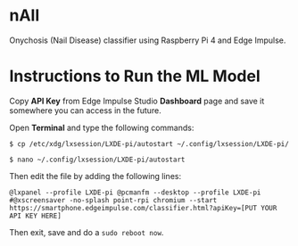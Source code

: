 # nAIl
Onychosis (Nail Disease) classifier using Raspberry Pi 4 and Edge Impulse.

# Instructions to Run the ML Model

Copy **API Key** from Edge Impulse Studio **Dashboard** page and save it somewhere you can access in the future.

Open **Terminal** and type the following commands: 

```$ cp /etc/xdg/lxsession/LXDE-pi/autostart ~/.config/lxsession/LXDE-pi/```

```$ nano ~/.config/lxsession/LXDE-pi/autostart```

Then edit the file by adding the following lines: 

``@lxpanel --profile LXDE-pi
@pcmanfm --desktop --profile LXDE-pi
#@xscreensaver -no-splash
point-rpi
chromium --start https://smartphone.edgeimpulse.com/classifier.html?apiKey=[PUT YOUR API KEY HERE]``

Then exit, save and do a ```sudo reboot now```.
